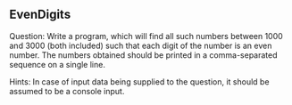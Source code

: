 ## EvenDigits

Question:
Write a program, which will find all such numbers between 1000 and 3000 (both included) such that each digit of the
number is an even number. The numbers obtained should be printed in a comma-separated sequence on a single line.

Hints:
In case of input data being supplied to the question, it should be assumed to be a console input.
